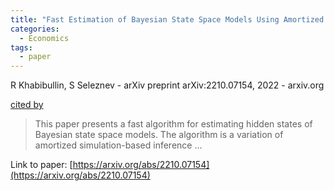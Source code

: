 ```yaml
---
title: "Fast Estimation of Bayesian State Space Models Using Amortized Simulation-Based Inference"
categories:
  - Economics
tags:
  - paper
---
```

R Khabibullin, S Seleznev - arXiv preprint arXiv:2210.07154, 2022 - arxiv.org

[cited by](None) 

>This paper presents a fast algorithm for estimating hidden states of Bayesian state space models. The algorithm is a variation of amortized simulation-based inference …

Link to paper: [https://arxiv.org/abs/2210.07154](https://arxiv.org/abs/2210.07154)
